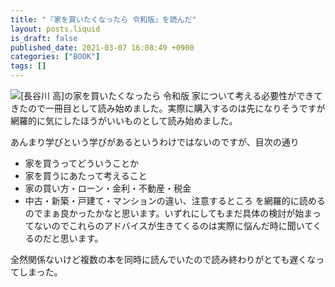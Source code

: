 ```yaml
---
title: "『家を買いたくなったら 令和版』を読んだ"
layout: posts.liquid
is_draft: false
published_date: 2021-03-07 16:08:49 +0900
categories: ["BOOK"]
tags: []
---
```


![[長谷川 高]の家を買いたくなったら 令和版](https://m.media-amazon.com/images/I/418fOdOxmXL.jpg)
家について考える必要性ができてきたので一冊目として読み始めました。実際に購入するのは先になりそうですが網羅的に気にしたほうがいいものとして読み始めました。

あんまり学びという学びがあるというわけではないのですが、目次の通り

- 家を買うってどういうことか
- 家を買うにあたって考えること
- 家の買い方・ローン・金利・不動産・税金
- 中古・新築・戸建て・マンションの違い、注意するところ
を網羅的に読めるのでまぁ良かったかなと思います。いずれにしてもまだ具体の検討が始まってないのでこれらのアドバイスが生きてくるのは実際に悩んだ時に聞いてくるのだと思います。

全然関係ないけど複数の本を同時に読んでいたので読み終わりがとても遅くなってしまった。


